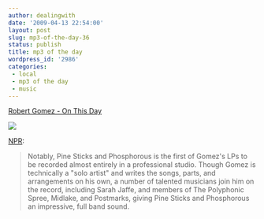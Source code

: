 ```yaml
---
author: dealingwith
date: '2009-04-13 22:54:00'
layout: post
slug: mp3-of-the-day-36
status: publish
title: mp3 of the day
wordpress_id: '2986'
categories:
 - local
 - mp3 of the day
 - music
---
```


[Robert Gomez - On This Day][1]

![][2]

[NPR][3]:

> Notably, Pine Sticks and Phosphorous is the first of Gomez's LPs to be
recorded almost entirely in a professional studio. Though Gomez is technically
a "solo artist" and writes the songs, parts, and arrangements on his own, a
number of talented musicians join him on the record, including Sarah Jaffe,
and members of The Polyphonic Spree, Midlake, and Postmarks, giving Pine
Sticks and Phosphorous an impressive, full band sound.

   [1]: http://podcastdownload.npr.org/anon.npr-podcasts/podcast/15466058/102744061/npr_102744061.mp3

   [2]:
http://media.npr.org/music/secondstage/2009/april/robert/robert_300.jpg

   [3]: http://www.npr.org/templates/story/story.php?storyId=102699273

